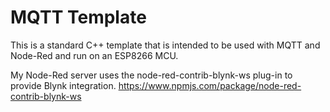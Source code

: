 # MQTT Template
This is a standard C++ template that is intended to be used with MQTT and Node-Red and run on an ESP8266 MCU.

My Node-Red server uses the node-red-contrib-blynk-ws plug-in to provide Blynk integration. https://www.npmjs.com/package/node-red-contrib-blynk-ws

